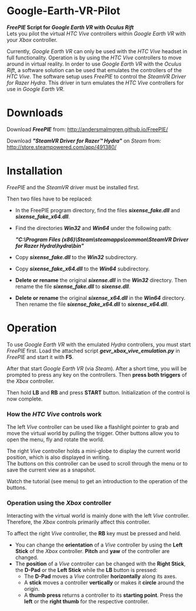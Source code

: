 # Google-Earth-VR-Pilot
**_FreePIE_ Script for _Google Earth VR_ with _Oculus Rift_**  
Lets you pilot the virtual *HTC Vive* controllers within *Google Earth VR* with your *Xbox* controller.

Currently, *Google Earth VR* can only be used with the *HTC Vive* headset in full functionality.
Operation is by using the *HTC Vive* controllers to move around in virtual reality. In order to use
*Google Earth VR* with the *Oculus Rift*, a software solution can be used that emulates the controllers
of the *HTC Vive*. The software setup uses *FreePIE* to control the *SteamVR Driver for Razer Hydra*.
This driver in turn emulates the *HTC Vive* controllers for use in *Google Earth VR*.

# Downloads

Download ***FreePIE*** from: http://andersmalmgren.github.io/FreePIE/

Download ***"SteamVR Driver for Razer™ Hydra"*** on *Steam* from: http://store.steampowered.com/app/491380/

# Installation

*FreePIE* and the *SteamVR* driver must be installed first.

Then two files have to be replaced:

- In the FreePIE program directory, find the files ***sixense_fake.dll*** and ***sixense_fake_x64.dll***.

- Find the directories ***Win32*** and ***Win64*** under the following path:

    ***"C:\Program Files (x86)\Steam\steamapps\common\SteamVR Driver for Razer Hydra\hydra\bin\"***

- Copy ***sixense_fake.dll*** to the ***Win32*** subdirectory.

- Copy ***sixense_fake_x64.dll*** to the ***Win64*** subdirectory.

- **Delete or rename** the original ***sixense.dll*** in the ***Win32*** directory.
Then rename the file ***sixense_fake.dll*** to ***sixense.dll***.

- **Delete or rename** the original ***sixense_x64.dll*** in the ***Win64*** directory.
Then rename the file ***sixense_fake_x64.dll*** to ***sixense_x64.dll***.

# Operation

To use *Google Earth VR* with the emulated *Hydra* controllers, you must start *FreePIE* first.
Load the attached script ***gevr_xbox_vive_emulation.py*** in *FreePIE* and start it with **F5**.

After that start *Google Earth VR* (via *Steam*). After a short time, you will be prompted to press any
key on the controllers. Then **press both triggers** of the *Xbox* controller.

Then hold **LB** and **RB** and press **START** button. Initialization of the control is now complete.

### How the _HTC Vive_ controls work

The left *Vive* controller can be used like a flashlight pointer to grab and move the virtual world by pulling
the trigger. Other buttons allow you to open the menu, fly and rotate the world.

The right *Vive* controller holds a mini-globe to display the current world position, which is also displayed in writing.  
The buttons on this controller can be used to scroll through the menu or to save the current view as a snapshot.

Watch the tutorial (see menu) to get an introduction to the operation of the buttons.

### Operation using the _Xbox_ controller

Interacting with the virtual world is mainly done with the left *Vive* controller.
Therefore, the *Xbox* controls primarily affect this controller.

To affect the right *Vive* controller, the **RB** key must be pressed and held.

- You can change the **orientation** of a *Vive* controller by using the **Left Stick** of the *Xbox* controller.
**Pitch** and **yaw** of the controller are changed.
- The **position** of a *Vive* controller can be changed with the **Right Stick**, the **D-Pad** or the
**Left Stick** while the **LB** button is pressed:  
  - The **D-Pad** moves a *Vive* controller **horizontally** along its axes.  
  - A **stick** moves a controller **vertically** or makes it **circle** around the origin.  
  - A **thumb press** returns a controller to its **starting point**.
  Press the **left** or the **right thumb** for the respective controller.

